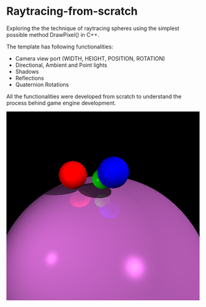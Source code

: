 # Raytracing-from-scratch

Exploring the the technique of raytracing spheres using the simplest possible method DrawPixel() in C++.

The template has following functionalities:
- Camera view port (WIDTH, HEIGHT, POSITION, ROTATION)
- Directional, Ambient and Point lights
- Shadows
- Reflections
- Quaternion Rotations

All the functionalities were developed from scratch to understand the process behind game engine development.

![Image 0](https://github.com/iamnexxed/Raytracing-from-scratch/blob/main/images/RT1.png)
